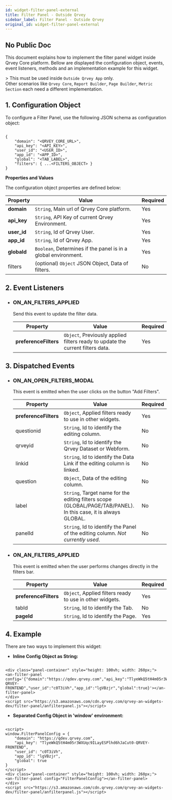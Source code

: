 ```yaml
---
id: widget-filter-panel-external
title: Filter Panel - Outside Qrvey
sidebar_label: Filter Panel - Outside Qrvey
original_id: widget-filter-panel-external
---
```

## No Public Doc

This document explains how to implement the filter panel widget inside Qrvey Core platform.
Bellow are displayed the configuration object, events, event listeners, methods and an implementation example for this widget.

&gt; This must be used inside `Outside Qrvey App` only.<br />Other scenarios like `Qrvey Core`, `Report Builder`, `Page Builder`, `Metric Section` each need a different implementation.

## 1. Configuration Object

To configure a Filter Panel, use the following JSON schema as configuration object:

```

{
    "domain": "<QRVEY_CORE_URL>",
    "api_key": "<API_KEY>",
    "user_id": "<USER_ID>",
    "app_id": "<APP_ID>",
    "global": "<TAB_LABEL>",
    "filters": { ...<FILTERS_OBJECT> }
}

```

**Properties and Values**

The configuration object properties are defined below:

| **Property** | **Value**                                                             | **Required** |
| ------------ | --------------------------------------------------------------------- | ------------ |
| **domain**   | `String`, Main url of Qrvey Core platform.                     | Yes          |
| **api_key**  | `String`, API Key of current Qrvey Environment.                | Yes          |
| **user_id**  | `String`, Id of Qrvey User.                                    | Yes          |
| **app_id**   | `String`, Id of Qrvey App.                                     | Yes          |
| **globald**  | `Boolean`, Determines if the panel is in a global environment. | Yes          |
| filters      | (optional) `Object` JSON Object, Data of filters.              | No           |

## 2. Event Listeners

-   ### ON_AN_FILTERS_APPLIED

      Send this event to update the filter data.

    | Property              | Value                                                                                 | Required |
    | --------------------- | ------------------------------------------------------------------------------------- | -------- |
    | **preferenceFilters** | `Object`, Previously applied filters ready to update the current filters data. | Yes      |

## 3. Dispatched Events

-   ### ON_AN_OPEN_FILTERS_MODAL

      This event is emitted when the user clicks on the button "Add Filters".

    | Property              | Value                                                                                                                  | Required |
    | --------------------- | ---------------------------------------------------------------------------------------------------------------------- | -------- |
    | **preferenceFilters** | `Object`, Applied filters ready to use in other widgets.                                                        | Yes      |
    | questionid            | `String`, Id to identify the editing column.                                                                    | No       |
    | qrveyid               | `String`, Id to identify the Qrvey Dataset or Webform.                                                          | No       |
    | linkid                | `String`, Id to identify the Data Link if the editing column is linked.                                         | No       |
    | question              | `Object`, Data of the editing column.                                                                           | No       |
    | label                 | `String`, Target name for the editing filters scope (GLOBAL/PAGE/TAB/PANEL). In this case, it is always GLOBAL. | No       |
    | panelId               | `String`, Id to identify the Panel of the editing column. _Not currently used_.                                 | No       |

-   ### ON_AN_FILTERS_APPLIED

      This event is emitted when the user performs changes directly in the filters bar.

    | Property              | Value                                                           | Required |
    | --------------------- | --------------------------------------------------------------- | -------- |
    | **preferenceFilters** | `Object`, Applied filters ready to use in other widgets. | Yes      |
    | tabId                 | `String`, Id to identify the Tab.                        | No       |
    | **pageId**            | `String`, Id to identify the Page.                       | Yes      |

## 4. Example

There are two ways to implement this widget:

-   **Inline Config Object as String:**

```

<div class="panel-container" style="height: 100vh; width: 260px;">
<an-filter-panel config='{"domain":"https://qdev.qrvey.com","api_key":"TlyeWkQ5tH4m05r3WXUqc9ILayESPlhd6hJaCut0-QRVEY-FRONTEND","user_id":"c0T3iVh","app_id":"lgVBzjr","global":true}'></an-filter-panel>
</div>
<script src="https://s3.amazonaws.com/cdn.qrvey.com/qrvey-an-widgets-dev/filter-panel/anfilterpanel.js"></script>

```

-   **Separated Config Object in 'window' environment:**

```

<script>
window.FilterPanelConfig = {
    "domain": "https://qdev.qrvey.com",
    "api_key": "TlyeWkQ5tH4m05r3WXUqc9ILayESPlhd6hJaCut0-QRVEY-FRONTEND",
    "user_id": "c0T3iVh",
    "app_id": "lgVBzjr",
    "global": true
}
</script>
<div class="panel-container" style="height: 100vh; width: 260px;">
<an-filter-panel config="FilterPanelConfig"></an-filter-panel>
</div>
<script src="https://s3.amazonaws.com/cdn.qrvey.com/qrvey-an-widgets-dev/filter-panel/anfilterpanel.js"></script>

```
